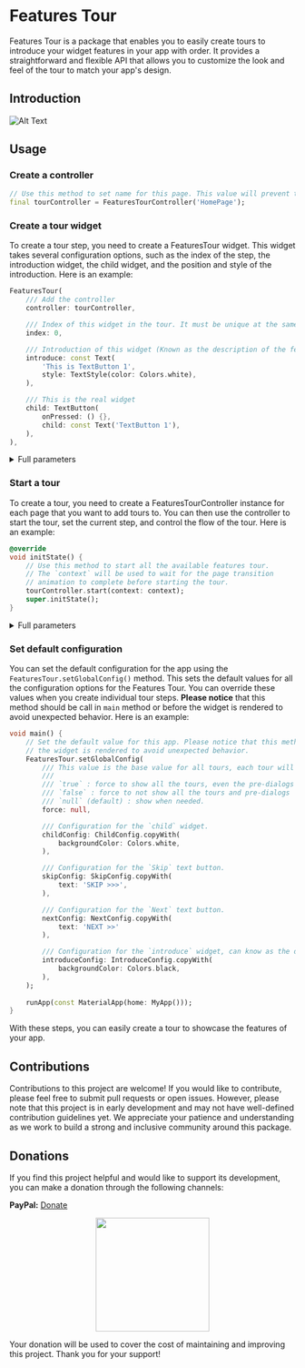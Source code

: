 # Features Tour

Features Tour is a package that enables you to easily create tours to introduce your widget features in your app with order. It provides a straightforward and flexible API that allows you to customize the look and feel of the tour to match your app's design.

## Introduction

![Alt Text](https://raw.githubusercontent.com/vnniz/features_tour/main/assets/intro.webp)

## Usage

### Create a controller

```dart
// Use this method to set name for this page. This value will prevent the dupplicated `index` issues.
final tourController = FeaturesTourController('HomePage');
```

### Create a tour widget

To create a tour step, you need to create a FeaturesTour widget. This widget takes several configuration options, such as the index of the step, the introduction widget, the child widget, and the position and style of the introduction. Here is an example:

```dart
FeaturesTour(
    /// Add the controller
    controller: tourController,

    /// Index of this widget in the tour. It must be unique at the same page.
    index: 0,

    /// Introduction of this widget (Known as the description of the feature)
    introduce: const Text(
        'This is TextButton 1',
        style: TextStyle(color: Colors.white),
    ),

    /// This is the real widget
    child: TextButton(
        onPressed: () {},
        child: const Text('TextButton 1'),
    ),
),
```

<details>

<summary>Full parameters</summary>

``` dart
FeaturesTour(
    /// Add the controller
    controller: tourController,

    /// Index of this widget in the tour. It must be unique in the same page.
    index: 0,

    /// [Optional] The app will be freezed until this index is appeared, so careful when using this feature.
    waitForIndex: 1,

    /// Timeout for the [waitForIndex] action.
    waitForTimeout: Duration(seconds: 3),

    /// On this widget pressed. This can be a `Future` method, the next introduction will be delayed until this method is completed.
    onPressed: () async {
        // Handle the press event
    },

    /// Introduction of this widget (Known as the description of the feature)
    introduce: const Text(
        'This is TextButton 1',
        style: TextStyle(color: Colors.white),
    ),

    /// Where to place the `introduce` widget.
    introduceConfig: IntroduceConfig.copyWith(
        // Select the rectangle of the quadrant on the screen
        quadrantAlignment: QuadrantAlignment.bottom,
        // Alignment of the `introduce` widget in the quadrant rectangle
        alignment: Alignment.topCenter,
    ),

    /// Config for the fake child widget. This fake child is default to original `child`.
    childConfig: ChildConfig.copyWith(
        backgroundColor: Colors.white,
    ),

    /// Config for the next button, this button will move to the next widget base on its' index.
    nextConfig: NextConfig.copyWith(
        text: 'NEXT >>',
    ),

    /// Config for the skip button. This button will skip the current tour.
    skipConfig: SkipConfig.copyWith(
        text: 'SKIP >>>',
    ),

    /// Config for the pre-dialog, it will show before the tours to ask the permission.
    predialogConfig: PredialogConfig.copyWith(
      enabled: true,
      // You can add your own dialog here. All others parameters will be ignored when using this method.
      modifiedDialogResult: (context) => showDialog<bool>(context: context, builder: builder),
    ),

    /// This is the real widget
    child: TextButton(
        onPressed: () {},
        child: const Text('TextButton 1'),
    ),
),
```

</details>

### Start a tour

To create a tour, you need to create a FeaturesTourController instance for each page that you want to add tours to. You can then use the controller to start the tour, set the current step, and control the flow of the tour. Here is an example:

``` dart
@override
void initState() {
    // Use this method to start all the available features tour.
    // The `context` will be used to wait for the page transition
    // animation to complete before starting the tour.
    tourController.start(context: context);
    super.initState();
}
```

<details>

<summary>Full parameters</summary>

``` dart
    // Use this method to start all the available features tour.
    // The `context` will be used to wait for the page transition
    // animation to complete before starting the tour.
    tourController.start(
      /// Context of the current Page
      context: context,

      /// Delay before starting the tour
      delay: Duration.zero,

      /// If `true`, it will force to start the tour even already shown.
      /// If `false,` it will force not to start the tour.
      /// Default is `null` (depends on the global config).
      force: false,

      /// Show specific pre-dialog for this Page
      predialogConfig: PredialogConfig.copyWith(),
    );
```

</details>

### Set default configuration

You can set the default configuration for the app using the `FeaturesTour.setGlobalConfig()` method. This sets the default values for all the configuration options for the Features Tour. You can override these values when you create individual tour steps. **Please notice** that this method should be call in `main` method or before the widget is rendered to avoid unexpected behavior. Here is an example:

``` dart
void main() {
    // Set the default value for this app. Please notice that this method should be call here or before
    // the widget is rendered to avoid unexpected behavior.
    FeaturesTour.setGlobalConfig(
        /// This value is the base value for all tours, each tour will have its own configurations.
        ///
        /// `true` : force to show all the tours, even the pre-dialogs
        /// `false` : force to not show all the tours and pre-dialogs
        /// `null` (default) : show when needed.
        force: null,

        /// Configuration for the `child` widget.
        childConfig: ChildConfig.copyWith(
            backgroundColor: Colors.white,
        ),

        /// Configuration for the `Skip` text button.
        skipConfig: SkipConfig.copyWith(
            text: 'SKIP >>>',
        ),

        /// Configuration for the `Next` text button.
        nextConfig: NextConfig.copyWith(
            text: 'NEXT >>'
        ),

        /// Configuration for the `introduce` widget, can know as the description.
        introduceConfig: IntroduceConfig.copyWith(
            backgroundColor: Colors.black,
        ),
    );
  
    runApp(const MaterialApp(home: MyApp()));
}
```

With these steps, you can easily create a tour to showcase the features of your app.

## Contributions

Contributions to this project are welcome! If you would like to contribute, please feel free to submit pull requests or open issues. However, please note that this project is in early development and may not have well-defined contribution guidelines yet. We appreciate your patience and understanding as we work to build a strong and inclusive community around this package.

## Donations

If you find this project helpful and would like to support its development, you can make a donation through the following channels:

**PayPal:** [Donate](https://www.paypal.com/donate?hosted_button_id=lamnhan066)

<p align='center'><a href="https://www.buymeacoffee.com/vursin"><img src="https://img.buymeacoffee.com/button-api/?text=Buy me a coffee&emoji=&slug=vursin&button_colour=5F7FFF&font_colour=ffffff&font_family=Cookie&outline_colour=000000&coffee_colour=FFDD00" width="200"></a></p>

Your donation will be used to cover the cost of maintaining and improving this project. Thank you for your support!
